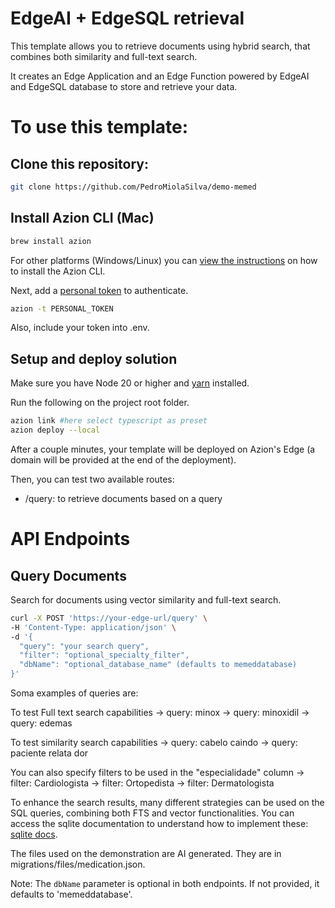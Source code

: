 # EdgeAI + EdgeSQL retrieval

This template allows you to retrieve documents using hybrid search, that combines both similarity and full-text search.

It creates an Edge Application and an Edge Function powered by EdgeAI and EdgeSQL database to store and retrieve your data.

# To use this template:

## Clone this repository:

```bash
git clone https://github.com/PedroMiolaSilva/demo-memed
```

## Install Azion CLI (Mac)

```bash
brew install azion
```
For other platforms (Windows/Linux) you can [view the instructions](https://www.azion.com/en/documentation/products/azion-cli/overview/) on how to install the Azion CLI.


Next, add a [personal token](https://console.azion.com/personal-tokens) to authenticate.
```bash
azion -t PERSONAL_TOKEN
```

Also, include your token into .env.

## Setup and deploy solution

Make sure you have Node 20 or higher and [yarn](https://yarnpkg.com/) installed.

Run the following on the project root folder.

```bash
azion link #here select typescript as preset
azion deploy --local
```

After a couple minutes, your template will be deployed on Azion's Edge (a domain will be provided at the end of the deployment). 

Then, you can test two available routes:
- /query: to retrieve documents based on a query

# API Endpoints

## Query Documents
Search for documents using vector similarity and full-text search.

```bash
curl -X POST 'https://your-edge-url/query' \
-H 'Content-Type: application/json' \
-d '{
  "query": "your search query",
  "filter": "optional_specialty_filter",
  "dbName": "optional_database_name" (defaults to memeddatabase)
}'
```

Soma examples of queries are:

To test Full text search capabilities
-> query: minox
-> query: minoxidil
-> query: edemas

To test similarity search capabilities
-> query: cabelo caindo
-> query: paciente relata dor

You can also specify filters to be used in the "especialidade" column
-> filter: Cardiologista
-> filter: Ortopedista
-> filter: Dermatologista

To enhance the search results, many different strategies can be used on the SQL queries, combining both FTS and vector functionalities. You can access the sqlite documentation to understand how to implement these: [sqlite docs](https://www.sqlite.org/docs.html).

The files used on the demonstration are AI generated. They are in migrations/files/medication.json.

Note: The `dbName` parameter is optional in both endpoints. If not provided, it defaults to 'memeddatabase'.